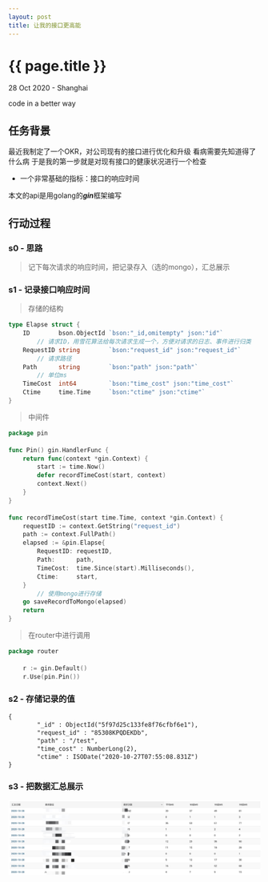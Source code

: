 ```yaml
---
layout: post
title: 让我的接口更高能
---
```


{{ page.title }}
================

<p class="meta">28 Oct 2020 - Shanghai</p>
<p class="meta">code in a better way</p>

##  任务背景
最近我制定了一个OKR，对公司现有的接口进行优化和升级
看病需要先知道得了什么病
于是我的第一步就是对现有接口的健康状况进行一个检查
- 一个非常基础的指标：接口的响应时间

本文的api是用golang的***gin***框架编写

##  行动过程
### s0 - 思路
> 记下每次请求的响应时间，把记录存入（选的mongo），汇总展示

### s1 - 记录接口响应时间
> 存储的结构
```go
type Elapse struct {
	ID        bson.ObjectId `bson:"_id,omitempty" json:"id"` 
        // 请求ID，用雪花算法给每次请求生成一个，方便对请求的日志、事件进行归类
	RequestID string        `bson:"request_id" json:"request_id"`
        // 请求路径 
	Path      string        `bson:"path" json:"path"`
        // 单位ms
	TimeCost  int64         `bson:"time_cost" json:"time_cost"`
	Ctime     time.Time     `bson:"ctime" json:"ctime"`
}
```
> 中间件
```go
package pin

func Pin() gin.HandlerFunc {
	return func(context *gin.Context) {
		start := time.Now()
		defer recordTimeCost(start, context)
		context.Next()
	}
}

func recordTimeCost(start time.Time, context *gin.Context) {
	requestID := context.GetString("request_id")
	path := context.FullPath()
	elapsed := &pin.Elapse{
		RequestID: requestID,
		Path:      path,
		TimeCost:  time.Since(start).Milliseconds(),
		Ctime:     start,
	}
        // 使用mongo进行存储
	go saveRecordToMongo(elapsed)
	return
}
```
> 在router中进行调用
```go
package router

	r := gin.Default()
	r.Use(pin.Pin())
```
### s2 - 存储记录的值
```mongojs
{
        "_id" : ObjectId("5f97d25c133fe8f76cfbf6e1"),
        "request_id" : "85308KPQDEKDb",
        "path" : "/test",
        "time_cost" : NumberLong(2),
        "ctime" : ISODate("2020-10-27T07:55:08.831Z")
}

```
### s3 - 把数据汇总展示
<img src="/images/posts/2020-10-28/stats.jpg"  alt="example"/>
